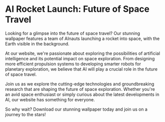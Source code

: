 <!--
Write me markdown content of website with wallpaper:

"A team of AInauts launching a rocket into space, with the Earth visible in the background."

The header of the page should not be copy of the text but rather a real content of the website which is using this wallpaper.
-->

<!--font:Inter-->

# AI Rocket Launch: Future of Space Travel

Looking for a glimpse into the future of space travel? Our stunning wallpaper features a team of AInauts launching a rocket into space, with the Earth visible in the background. 

At our website, we're passionate about exploring the possibilities of artificial intelligence and its potential impact on space exploration. From designing more efficient propulsion systems to developing smarter robots for planetary exploration, we believe that AI will play a crucial role in the future of space travel.

Join us as we explore the cutting-edge technologies and groundbreaking research that are shaping the future of space exploration. Whether you're an avid space enthusiast or simply curious about the latest developments in AI, our website has something for everyone.

So why wait? Download our stunning wallpaper today and join us on a journey to the stars!
